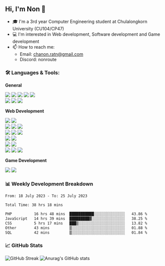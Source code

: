 ## Hi, I'm Non 👋
- 🎓 I'm a 3rd year Computer Engineering student at Chulalongkorn University (CU104/CP47)
- 💻 I'm interested in Web development, Software development and Game development
- 📫 How to reach me: 
  - Email: chanon.ratn@gmail.com
  - Discord: nonroute

### 🛠 Languages & Tools:

**General**

<p>
  <img src="https://img.shields.io/badge/Python-3776AB?logo=Python&logoColor=white&style=flat-square" />
  <img src="https://img.shields.io/badge/C++-00599C?logo=cplusplus&logoColor=white&style=flat-square" />
  <img src="https://img.shields.io/badge/C-A8B9CC?logo=C&logoColor=white&style=flat-square" />
  <img src="https://img.shields.io/badge/Java-C01818?logo=Java&logoColor=white&style=flat-square" />
  <img src="https://img.shields.io/badge/Scala-DC322F?logo=Scala&logoColor=white&style=flat-square" /><br/>
  <img src="https://img.shields.io/badge/GitHub-181717?logo=GitHub&logoColor=white&style=flat-square" />
  <img src="https://img.shields.io/badge/Visual Studio Code-007ACC?logo=Visual+Studio+Code&logoColor=white&style=flat-square" />
  <img src="https://img.shields.io/badge/Google%20Colab-F9AB00?logo=Google%20Colab&logoColor=white&style=flat-square" />
</p>

**Web Development**
<p>
  <img src="https://img.shields.io/badge/HTML-E34F26?logo=HTML5&logoColor=white&style=flat-square" />
  <img src="https://img.shields.io/badge/php-%23777BB4.svg?logo=php&logoColor=white&style=flat-square" /><br/>
  <img src="https://img.shields.io/badge/CSS-1572B6?logo=CSS3&logoColor=white&style=flat-square" />
  <img src="https://img.shields.io/badge/MUI-007FFF?logo=MUI&logoColor=white&style=flat-square" />
  <img src="https://img.shields.io/badge/Tailwind%20CSS-06B6D4?logo=Tailwind%20CSS&logoColor=white&style=flat-square" /><br/>
  <img src="https://img.shields.io/badge/JavaScript-F7DF1E?logo=JavaScript&logoColor=white&style=flat-square" />
  <img src="https://img.shields.io/badge/typescript-%23007ACC?logo=typescript&logoColor=white&style=flat-square" />
  <img src="https://img.shields.io/badge/jquery-%230769AD.svg?logo=jquery&logoColor=white&style=flat-square" /><br/>
  <img src="https://img.shields.io/badge/React-61DAFB?logo=react&logoColor=white&style=flat-square" />
  <img src="https://img.shields.io/badge/next.js-000000?logo=nextdotjs&logoColor=white&style=flat-square" /><br/>
  <img src="https://img.shields.io/badge/Node.js-339933?logo=Node.js&logoColor=white&style=flat-square" />
  <img src="https://img.shields.io/badge/Express-000000?logo=Express&logoColor=white&style=flat-square" /><br/>
  <img src="https://img.shields.io/badge/MongoDB-47A248?logo=MongoDB&logoColor=white&style=flat-square" />
  <img src="https://img.shields.io/badge/MySQL-4479A1?logo=MySQL&logoColor=white&style=flat-square" />
  <img src="https://img.shields.io/badge/Figma-F24E1E?logo=Figma&logoColor=white&style=flat-square" />
</p>

**Game Development**
<p>
  <img src="https://img.shields.io/badge/Unity-000000?logo=Unity&logoColor=white&style=flat-square" />
  <img src="https://img.shields.io/badge/C Sharp-239120?logo=C+Sharp&logoColor=white&style=flat-square" />
</p>

<!--
**Adobe**
<p>
  <img src="https://img.shields.io/badge/Photoshop-31A8FF?logo=Adobe+Photoshop&logoColor=white&style=flat-square" />
  <img src="https://img.shields.io/badge/Lightroom Classic-31A8FF?logo=Adobe+Lightroom Classic&logoColor=white&style=flat-square" />
   <img src="https://img.shields.io/badge/Illustrator-FF9A00?logo=Adobe+Illustrator&logoColor=white&style=flat-square" />
  <img src="https://img.shields.io/badge/Premiere Pro-9999FF?logo=Adobe+Premiere Pro&logoColor=white&style=flat-square" />
</p>

-->
### 📊 Weekly Development Breakdown
<!--START_SECTION:waka-->

```txt
From: 18 July 2023 - To: 25 July 2023

Total Time: 38 hrs 18 mins

PHP          16 hrs 48 mins  ███████████░░░░░░░░░░░░░░   43.86 %
JavaScript   14 hrs 39 mins  █████████▓░░░░░░░░░░░░░░░   38.25 %
CSS          5 hrs 17 mins   ███▒░░░░░░░░░░░░░░░░░░░░░   13.82 %
Other        43 mins         ▒░░░░░░░░░░░░░░░░░░░░░░░░   01.88 %
SQL          42 mins         ▒░░░░░░░░░░░░░░░░░░░░░░░░   01.84 %
```

<!--END_SECTION:waka-->

### 📈 GitHub Stats
![GitHub Streak](https://streak-stats.demolab.com?user=NonRoute&theme=dark&date_format=j%20M%5B%20Y%5D)
![Anurag's GitHub stats](https://github-readme-stats-nonroute.vercel.app/api?username=NonRoute&theme=slateorange&count_private=true&show_icons=true)

<!--
**NonRoute/NonRoute** is a ✨ _special_ ✨ repository because its `README.md` (this file) appears on your GitHub profile.

Here are some ideas to get you started:

- 🔭 I’m currently working on ...
- 🌱 I’m currently learning ...
- 👯 I’m looking to collaborate on ...
- 🤔 I’m looking for help with ...
- 💬 Ask me about ...
- 📫 How to reach me: ...
- 😄 Pronouns: ...
- ⚡ Fun fact: ...
-->
